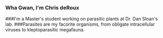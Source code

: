 ### Wha Gwan, I'm Chris deRoux
###I'm a Master's student working on parasitic plants at Dr. Dan Sloan's lab. 
###Parasites are my facorite organisms, from obligate intracellular viruses to kleptoparasitic megafauna. 

<!--
**cderoux/cderoux** is a ✨ _special_ ✨ repository because its `README.md` (this file) appears on your GitHub profile.

Here are some ideas to get you started:

- 🔭 I’m currently working on ...
- 🌱 I’m currently learning ...
- 👯 I’m looking to collaborate on ...
- 🤔 I’m looking for help with ...
- 💬 Ask me about ...
- 📫 How to reach me: ...
- 😄 Pronouns: ...
- ⚡ Fun fact: ...
-->
